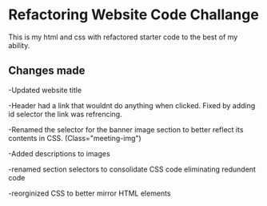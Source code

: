 # Refactoring Website Code Challange

This is my html and css with refactored starter code to the best of my ability.

## Changes made

-Updated website title

-Header had a link that wouldnt do anything when clicked. Fixed by adding id selector the link was refrencing.

-Renamed the selector for the banner image section to better reflect its contents in CSS. (Class="meeting-img")

-Added descriptions to images

-renamed section selectors to consolidate CSS code eliminating redundent code

-reorginized CSS to better mirror HTML elements